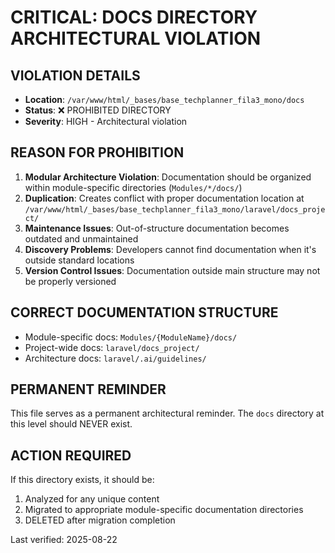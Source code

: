 # CRITICAL: DOCS DIRECTORY ARCHITECTURAL VIOLATION

## VIOLATION DETAILS
- **Location**: `/var/www/html/_bases/base_techplanner_fila3_mono/docs`
- **Status**: ❌ PROHIBITED DIRECTORY
- **Severity**: HIGH - Architectural violation

## REASON FOR PROHIBITION
1. **Modular Architecture Violation**: Documentation should be organized within module-specific directories (`Modules/*/docs/`)
2. **Duplication**: Creates conflict with proper documentation location at `/var/www/html/_bases/base_techplanner_fila3_mono/laravel/docs_project/`
3. **Maintenance Issues**: Out-of-structure documentation becomes outdated and unmaintained
4. **Discovery Problems**: Developers cannot find documentation when it's outside standard locations
5. **Version Control Issues**: Documentation outside main structure may not be properly versioned

## CORRECT DOCUMENTATION STRUCTURE
- Module-specific docs: `Modules/{ModuleName}/docs/`
- Project-wide docs: `laravel/docs_project/`
- Architecture docs: `laravel/.ai/guidelines/`

## PERMANENT REMINDER
This file serves as a permanent architectural reminder. The `docs` directory at this level should NEVER exist.

## ACTION REQUIRED
If this directory exists, it should be:
1. Analyzed for any unique content
2. Migrated to appropriate module-specific documentation directories
3. DELETED after migration completion

Last verified: 2025-08-22